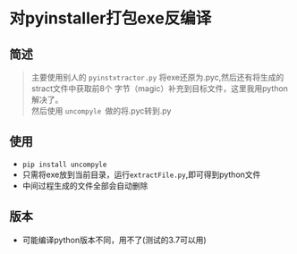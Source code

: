 # 对pyinstaller打包exe反编译

## 简述
> 主要使用别人的 `pyinstxtractor.py` 将exe还原为.pyc,然后还有将生成的stract文件中获取前8个
字节（magic）补充到目标文件，这里我用python解决了。  
> 然后使用 `uncompyle `做的将.pyc转到.py

## 使用
- `pip install uncompyle`
- 只需将exe放到当前目录，运行`extractFile.py`,即可得到python文件
- 中间过程生成的文件全部会自动删除

## 版本
- 可能编译python版本不同，用不了(测试的3.7可以用)
